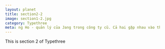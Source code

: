 ```yaml
---
layout: planet
title: section2-2
image: section1-2.jpg
category: Typethree
meta: ng Ho - quản lý của Jang trong công ty cũ. Cả hai gặp nhau vào thời điểm 1 tuần trước khi J
---
```

This is section 2 of Typethree
